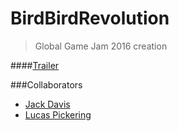 # BirdBirdRevolution
> Global Game Jam 2016 creation

####[Trailer](https://youtu.be/0dzZf5axuzw)

###Collaborators
- [Jack Davis](https://github.com/dackJavies)
- [Lucas Pickering](https://github.com/LucasPickering)

